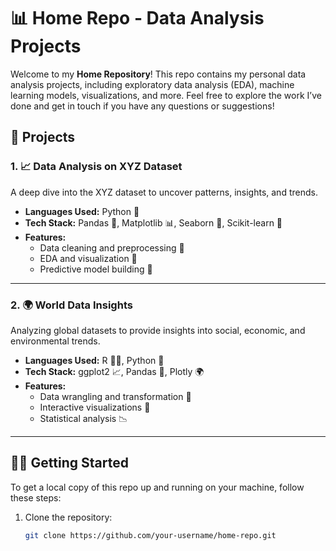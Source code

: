 # 📊 Home Repo - Data Analysis Projects

Welcome to my **Home Repository**! This repo contains my personal data analysis projects, including exploratory data analysis (EDA), machine learning models, visualizations, and more. Feel free to explore the work I’ve done and get in touch if you have any questions or suggestions!

## 🚀 Projects

### 1. **📈 Data Analysis on XYZ Dataset**
A deep dive into the XYZ dataset to uncover patterns, insights, and trends.

- **Languages Used:** Python 🐍
- **Tech Stack:** Pandas 🧸, Matplotlib 📊, Seaborn 🌈, Scikit-learn 🔧
- **Features:**
  - Data cleaning and preprocessing 🧹
  - EDA and visualization 🧐
  - Predictive model building 🤖

---

### 2. **🌍 World Data Insights**
Analyzing global datasets to provide insights into social, economic, and environmental trends.

- **Languages Used:** R 🦸‍♂️, Python 🐍
- **Tech Stack:** ggplot2 📈, Pandas 🧸, Plotly 🌍
- **Features:**
  - Data wrangling and transformation 🔄
  - Interactive visualizations 🌟
  - Statistical analysis 📉

---

## 🏃‍♂️ Getting Started

To get a local copy of this repo up and running on your machine, follow these steps:

1. Clone the repository:
   ```bash
   git clone https://github.com/your-username/home-repo.git

